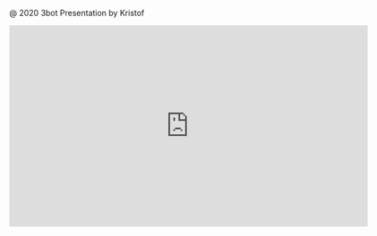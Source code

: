 @ 2020 3bot Presentation by Kristof

<iframe src="https://player.vimeo.com/video/398735475" width="640" height="360" frameborder="0" allow="autoplay; fullscreen" allowfullscreen></iframe>